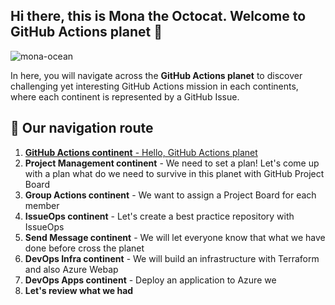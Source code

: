 ## Hi there, this is Mona the Octocat. Welcome to GitHub Actions planet 👋

![mona-ocean](https://user-images.githubusercontent.com/5396174/137653022-15381990-c9eb-45e7-af82-4881fc3f0d19.gif)

In here, you will navigate across the **GitHub Actions planet** to discover challenging yet interesting GitHub Actions mission in each continents, where each continent is represented by a GitHub Issue.

## 🍿 Our navigation route
1. [**GitHub Actions continent** - Hello, GitHub Actions planet](https://github.com/bryant-github-universe-2021/GitHubUniverse2021-NA/issues/1)
2. **Project Management continent** - We need to set a plan! Let's come up with a plan what do we need to survive in this planet with GitHub Project Board
3. **Group Actions continent** - We want to assign a Project Board for each member
4. **IssueOps continent** - Let's create a best practice repository with IssueOps
5. **Send Message continent** - We will let everyone know that what we have done before cross the planet
6. **DevOps Infra continent** - We will build an infrastructure with Terraform and also Azure Webap
7. **DevOps Apps continent** - Deploy an application to Azure we
8. **Let's review what we had**
